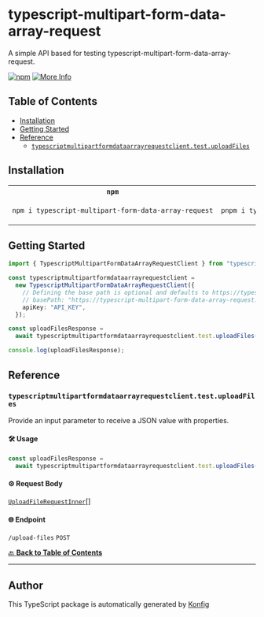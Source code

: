 # typescript-multipart-form-data-array-request<a id="typescript-multipart-form-data-array-request"></a>

A simple API based for testing typescript-multipart-form-data-array-request.

[![npm](https://img.shields.io/badge/npm-v1.0.0-blue)](https://www.npmjs.com/package/typescript-multipart-form-data-array-request/v/1.0.0)
[![More Info](https://img.shields.io/badge/More%20Info-Click%20Here-orange)](http://example.com/support)

## Table of Contents<a id="table-of-contents"></a>

<!-- toc -->

- [Installation](#installation)
- [Getting Started](#getting-started)
- [Reference](#reference)
  * [`typescriptmultipartformdataarrayrequestclient.test.uploadFiles`](#typescriptmultipartformdataarrayrequestclienttestuploadfiles)

<!-- tocstop -->

## Installation<a id="installation"></a>

<table>
<tr>
<th width="292px"><code>npm</code></th>
<th width="293px"><code>pnpm</code></th>
<th width="292px"><code>yarn</code></th>
</tr>
<tr>
<td>

```bash
npm i typescript-multipart-form-data-array-request
```

</td>
<td>

```bash
pnpm i typescript-multipart-form-data-array-request
```

</td>
<td>

```bash
yarn add typescript-multipart-form-data-array-request
```

</td>
</tr>
</table>

## Getting Started<a id="getting-started"></a>

```typescript
import { TypescriptMultipartFormDataArrayRequestClient } from "typescript-multipart-form-data-array-request";

const typescriptmultipartformdataarrayrequestclient =
  new TypescriptMultipartFormDataArrayRequestClient({
    // Defining the base path is optional and defaults to https://typescript-multipart-form-data-array-request.konfigthis.com
    // basePath: "https://typescript-multipart-form-data-array-request.konfigthis.com",
    apiKey: "API_KEY",
  });

const uploadFilesResponse =
  await typescriptmultipartformdataarrayrequestclient.test.uploadFiles([{}]);

console.log(uploadFilesResponse);
```

## Reference<a id="reference"></a>


### `typescriptmultipartformdataarrayrequestclient.test.uploadFiles`<a id="typescriptmultipartformdataarrayrequestclienttestuploadfiles"></a>

Provide an input parameter to receive a JSON value with properties.

#### 🛠️ Usage<a id="🛠️-usage"></a>

```typescript
const uploadFilesResponse =
  await typescriptmultipartformdataarrayrequestclient.test.uploadFiles([{}]);
```

#### ⚙️ Request Body<a id="⚙️-request-body"></a>

[`UploadFileRequestInner`](./models/upload-file-request-inner.ts)[]

#### 🌐 Endpoint<a id="🌐-endpoint"></a>

`/upload-files` `POST`

[🔙 **Back to Table of Contents**](#table-of-contents)

---


## Author<a id="author"></a>
This TypeScript package is automatically generated by [Konfig](https://konfigthis.com)
